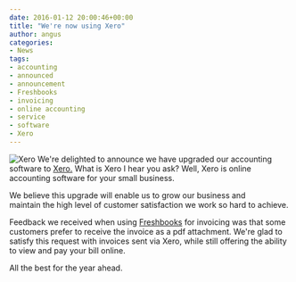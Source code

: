 ```yaml
---
date: 2016-01-12 20:00:46+00:00
title: "We're now using Xero"
author: angus
categories:
- News
tags:
- accounting
- announced
- announcement
- Freshbooks
- invoicing
- online accounting
- service
- software
- Xero
---
```


![Xero](/assets/images/xero-macbook-ITS.jpg)
We're delighted to announce we have upgraded our accounting software to [Xero.](https://www.xero.com/accounting-software/) What is Xero I hear you ask? Well, Xero is online accounting software for your small business.

We believe this upgrade will enable us to grow our business and maintain the high level of customer satisfaction we work so hard to achieve.

Feedback we received when using [Freshbooks](https://itsolver.freshbooks.com/tryfreshbooks/www) for invoicing was that some customers prefer to receive the invoice as a pdf attachment. We're glad to satisfy this request with invoices sent via Xero, while still offering the ability to view and pay your bill online.

All the best for the year ahead.